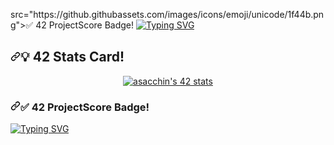 <p>src="https://github.githubassets.com/images/icons/emoji/unicode/1f44b.png">✅</g-emoji> 42 ProjectScore Badge!</h1>
<a href="https://git.io/typing-svg"><img src="https://readme-typing-svg.demolab.com?font=Zeyada&size=35&duration=3500&pause=50&color=F7E910&background=AA6CFF00&width=435&lines=Hi+There+%F0%9F%91%8B+;Welcome+to+my+GitHub!" alt="Typing SVG" /></a></p>
<article class="markdown-body entry-content container-lg f5" itemprop="text"><h1 dir="auto"><a id="user-content-hi-there-" class="anchor" aria-hidden="true" href="#hi-there-"><svg class="octicon octicon-link" viewBox="0 0 16 16" version="1.1" width="16" height="16" aria-hidden="true"><path fill-rule="evenodd" d="M7.775 3.275a.75.75 0 001.06 1.06l1.25-1.25a2 2 0 112.83 2.83l-2.5 2.5a2 2 0 01-2.83 0 .75.75 0 00-1.06 1.06 3.5 3.5 0 004.95 0l2.5-2.5a3.5 3.5 0 00-4.95-4.95l-1.25 1.25zm-4.69 9.64a2 2 0 010-2.83l2.5-2.5a2 2 0 012.83 0 .75.75 0 001.06-1.06 3.5 3.5 0 00-4.95 0l-2.5 2.5a3.5 3.5 0 004.95 4.95l1.25-1.25a.75.75 0 00-1.06-1.06l-1.25 1.25a2 2 0 01-2.83 0z"></path></svg></a><g-emoji class="g-emoji" alias="wave" fallback-src="https://github.githubassets.com/images/icons/emoji/unicode/1f44b.png">💡</g-emoji> 42 Stats Card!</h1>
<div align="center";> <a href="https://github.com/JaeSeoKim/badge42"><img src="https://badge42.vercel.app/api/v2/clea2xzdf00110fl6zt0q4ec3/stats?cursusId=21&coalitionId=125" alt="asacchin's 42 stats" /></a></div>
<article class="markdown-body entry-content container-lg f5" itemprop="text"><h1 dir="auto"><a id="user-content-hi-there-" class="anchor" aria-hidden="true" href="#hi-there-"><svg class="octicon octicon-link" viewBox="0 0 16 16" version="1.1" width="16" height="16" aria-hidden="true"><path fill-rule="evenodd" d="M7.775 3.275a.75.75 0 001.06 1.06l1.25-1.25a2 2 0 112.83 2.83l-2.5 2.5a2 2 0 01-2.83 0 .75.75 0 00-1.06 1.06 3.5 3.5 0 004.95 0l2.5-2.5a3.5 3.5 0 00-4.95-4.95l-1.25 1.25zm-4.69 9.64a2 2 0 010-2.83l2.5-2.5a2 2 0 012.83 0 .75.75 0 001.06-1.06 3.5 3.5 0 00-4.95 0l-2.5 2.5a3.5 3.5 0 004.95 4.95l1.25-1.25a.75.75 0 00-1.06-1.06l-1.25 1.25a2 2 0 01-2.83 0z"></path></svg></a><g-emoji class="g-emoji" alias="wave" fallback-src="https://github.githubassets.com/images/icons/emoji/unicode/1f44b.png">✅</g-emoji> 42 ProjectScore Badge!</h1>
<a href="https://git.io/typing-svg"><img src="https://readme-typing-svg.demolab.com?font=Zeyada&size=35&duration=3500&pause=50&color=F7E910&background=AA6CFF00&width=435&lines=Hi+There+%F0%9F%91%8B+;Welcome+to+my+GitHub!" alt="Typing SVG" /></a>
